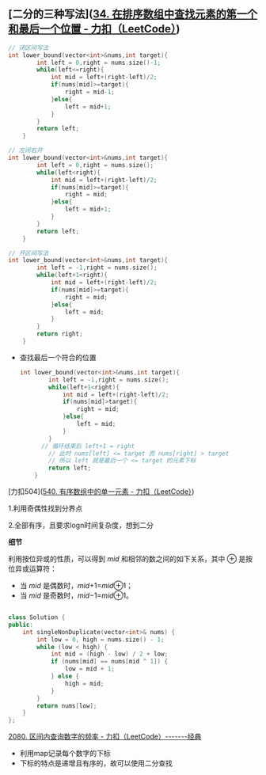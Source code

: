 ## [二分的三种写法]([34. 在排序数组中查找元素的第一个和最后一个位置 - 力扣（LeetCode）](https://leetcode.cn/problems/find-first-and-last-position-of-element-in-sorted-array/solutions/1980196/er-fen-cha-zhao-zong-shi-xie-bu-dui-yi-g-t9l9/))
~~~cpp
// 闭区间写法
int lower_bound(vector<int>&nums,int target){
        int left = 0,right = nums.size()-1;
        while(left<=right){
            int mid = left+(right-left)/2;
            if(nums[mid]>=target){
                right = mid-1;
            }else{
                left = mid+1;
            }
        }
        return left;
    }
~~~

~~~cpp
// 左闭右开
int lower_bound(vector<int>&nums,int target){
        int left = 0,right = nums.size();
        while(left<right){
            int mid = left+(right-left)/2;
            if(nums[mid]>=target){
                right = mid;
            }else{
                left = mid+1;
            }
        }
        return left;
    }
~~~

~~~cpp
// 开区间写法
int lower_bound(vector<int>&nums,int target){
        int left = -1,right = nums.size();
        while(left+1<right){
            int mid = left+(right-left)/2;
            if(nums[mid]>=target){
                right = mid;
            }else{
                left = mid;
            }
        }
        return right;
    }
~~~

+ 查找最后一个符合的位置

  ~~~cpp
  int lower_bound(vector<int>&nums,int target){
          int left = -1,right = nums.size();
          while(left+1<right){
              int mid = left+(right-left)/2;
              if(nums[mid]>target){
                  right = mid;
              }else{
                  left = mid;
              }
          }
      	// 循环结束后 left+1 = right
          // 此时 nums[left] <= target 而 nums[right] > target
          // 所以 left 就是最后一个 <= target 的元素下标
          return left;
      }
  
  ~~~

  




[力扣504]([540. 有序数组中的单一元素 - 力扣（LeetCode）](https://leetcode.cn/problems/single-element-in-a-sorted-array/description/))

1.利用奇偶性找到分界点

2.全部有序，且要求logn时间复杂度，想到二分

**细节**

利用按位异或的性质，可以得到 *mid* 和相邻的数之间的如下关系，其中 ⊕ 是按位异或运算符：

- 当 *mid* 是偶数时，*mid*+1=*mid*⊕1；
- 当 *mid* 是奇数时，*mid*−1=*mid*⊕1。

~~~cpp

class Solution {
public:
    int singleNonDuplicate(vector<int>& nums) {
        int low = 0, high = nums.size() - 1;
        while (low < high) {
            int mid = (high - low) / 2 + low;
            if (nums[mid] == nums[mid ^ 1]) {
                low = mid + 1;
            } else {
                high = mid;
            }
        }
        return nums[low];
    }
};

~~~

[2080. 区间内查询数字的频率 - 力扣（LeetCode）-------经典](https://leetcode.cn/problems/range-frequency-queries/description/)

+ 利用map记录每个数字的下标
+ 下标的特点是递增且有序的，故可以使用二分查找
